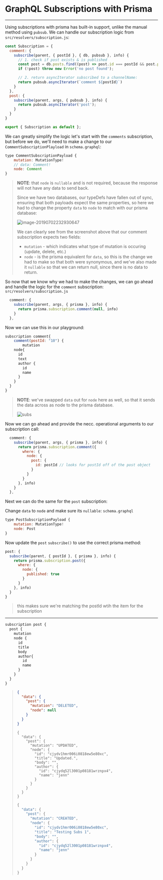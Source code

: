 # GraphQL Subscriptions with Prisma

---------------------------------

Using subscriptions with prisma has built-in support, unlike the manual method using `pubsub`. We can handle our subscription logic from `src/resolvers/subscription.js`:

```js
const Subscription = {
  comment: {
    subscribe(parent, { postId }, { db, pubsub }, info) {
      // 1. check if post exists & is published
      const post = db.posts.find((post) => post.id === postId && post.published)
      if (!post) throw new Error('no post found');

      // 2. return asyncIterator subscribed to a channelName:
      return pubsub.asyncIterator(`comment ${postId}`)
    }
  },
  post: {
    subscribe(parent, args, { pubsub }, info) {
      return pubsub.asyncIterator('post');
    }
  }
}

export { Subscription as default };
```

We can greatly simplify the logic let's start with the `comments` subscription, but before we do, we'll need to make a change to our `CommentSubscriptionPlayload` in `schema.graphql`:

```js
type CommentSubscriptionPayload {
    mutation: MutationType!
    // data: Comment!
    node: Comment
}
```

> **NOTE**:  that `node` is `nullable` and is not required, because the response will not have any data to send back.
>
> Since we have two databases, our typeDefs have fallen out of sync, ensuring that both payloads expect the same properties, so here we had to change the property `data` to `node` to match with our prisma database:
>
> ![image-20190702232930647](http://ww2.sinaimg.cn/large/006tNc79ly1g4mhq1ns20j30pm0gjdjo.jpg)
>
> We can clearly see from the screenshot above that our comment subscription expects two fields:
>
> -  `mutation` - which indicates what type of mutation is occuring (update, delete, etc.)
> -  `node` - is the prisma equivalent for `data`, so this is the change we had to make so that both were synonymous, and we've also made it `nullable` so that we can return null, since there is no data to return.



So now that we know why we had to make the changes, we can go ahead and handle the logic for the `comment` subscription: `src/resolvers/subscription.js`

```js
  comment: {
    subscribe(parent, args, { prisma }, info) {
      return prisma.subscription.comment(null, info)
    }
  },
```



Now we can use this in our playground:

```js
subscription comment{
	comment(postId: "10") {
		mutation
    node{
      id
      text
      author {
        id
        name
      }
    }
  }
}
```

> **NOTE**: we've swapped `data` out for `node` here as well, so that it sends the data across as node to the prisma database.
>
> ![subs](http://ww1.sinaimg.cn/large/006tNc79ly1g4mi85cgcxg31070u0npd.gif)



Now we can go ahead and provide the necc. operational arguments to our subscription call:

```js
  comment: {
    subscribe(parent, args, { prisma }, info) {
      return prisma.subscription.comment({
        where: {
          node: {
            post: {
              id: postId // looks for postId off of the post object
            }
          }
        }
      }, info)
    }
  },
```





Next we can do the same for the `post` subscription:

Change `data` to `node` and make sure its `nullable`: `schema.graphql`

```js
type PostSubscriptionPayload {
    mutation: MutationType!
    node: Post
}
```



Now update the `post` `subscribe()` to use the correct prisma method:

```js
post: {
  subscribe(parent, { postId }, { prisma }, info) {
    return prisma.subscription.post({
      where: {
        node: {
          published: true
        }
      }
    }, info)
  }
}
```

> this makes sure we're matching the postId wtih the item for the subscription

---------------------------------

```js
subscription post {
  post {
    mutation
    node {
      id
      title
      body
      author{
        id
        name
      }
    }
  }
}
```

> ```json
> {
>   "data": {
>     "post": {
>       "mutation": "DELETED",
>       "node": null
>     }
>   }
> }
> ```
>
> ```shell
> {
>   "data": {
>     "post": {
>       "mutation": "UPDATED",
>       "node": {
>         "id": "cjydv1hmr006i0818ew5e80xc",
>         "title": "Updated.",
>         "body": "",
>         "author": {
>           "id": "cjydq52l3001p08181wrznpx4",
>           "name": "jenn"
>         }
>       }
>     }
>   }
> }
> ```
>
> ```js
> {
>   "data": {
>     "post": {
>       "mutation": "CREATED",
>       "node": {
>         "id": "cjydv1hmr006i0818ew5e80xc",
>         "title": "Testing Subs 1",
>         "body": "",
>         "author": {
>           "id": "cjydq52l3001p08181wrznpx4",
>           "name": "jenn"
>         }
>       }
>     }
>   }
> }
> ```
>
> 